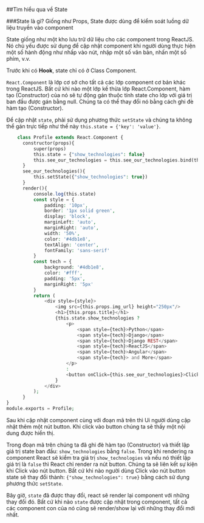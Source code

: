 

##Tìm hiểu qua về State

###State là gì?
Giống như Props, State được dùng để kiểm soát luồng dữ liệu truyền vào component

State giống như một kho lưu trữ dữ liệu cho các component trong ReactJS. Nó chủ yếu được sử dụng để cập nhật component khi người dùng thực hiện một số hành động như nhấp vào nút, nhập một số văn bản, nhấn một số phím, v.v.

Trước khi có **Hook**, state chỉ có ở Class Component.

`React.Component` là lớp cơ sở cho tất cả các lớp component cơ bản khác trong ReactJS. Bất cứ khi nào một lớp kế thừa lớp React.Component, hàm tạo (Constructor) của nó sẽ tự động gán thuộc tính state cho lớp với giá trị ban đầu được gán bằng null. Chúng ta có thể thay đổi nó bằng cách ghi đè hàm tạo (Constructor).

Để cập nhật `state`, phải sử dụng phương thức `setState` và chúng ta không thể gán trực tiếp như thế này `this.state = {'key': 'value'}`.

```php
    class Profile extends React.Component {
      constructor(props){
          super(props)
          this.state = {"show_technologies": false}
          this.see_our_technologies = this.see_our_technologies.bind(this);
      }
      see_our_technologies(){
          this.setState({"show_technologies": true})
      }
      render(){
          console.log(this.state)
          const style = {
              padding: '10px',
              border: '1px solid green',
              display: 'block',
              marginLeft: 'auto',
              marginRight: 'auto',
              width: '50%',
              color: '#4db1e8',
              textAlign: 'center',
              fontFamily: 'sans-serif'
          }
          const tech = {
              background: '#4db1e8',
              color: '#fff',
              padding: '5px',
              marginRight: '5px'
          }
          return (
              <div style={style}>
                  <img src={this.props.img_url} height="250px"/>
                  <h1>{this.props.title}</h1>
                  {this.state.show_technologies ?
                      <p>
                          <span style={tech}>Python</span>
                          <span style={tech}>Django</span>
                          <span style={tech}>Django REST</span>
                          <span style={tech}>ReactJS</span>
                          <span style={tech}>Angular</span>
                          <span style={tech}> and More</span>
                      </p>
                      :
                      <button onClick={this.see_our_technologies}>Click to see Our Technologies</button>
                  }
              </div>
          );
      }
}
module.exports = Profile;

```
Sau khi cập nhật component cùng với đoạn mã trên thì Ui người dùng cập nhật thêm một nút button. Khi click vào button chúng ta sẽ thấy một nội dung được hiển thị.

Trong đoạn mã trên chúng ta đã ghi đè hàm tạo (Constructor) và thiết lập giá trị state ban đầu: `show_technologies` bằng `false`. Trong khi rendering ra component React sẽ kiểm tra giá trị `show_technologies` và nếu nó thiết lập giá trị là `false` thì React chỉ render ra nút button. Chúng ta sẽ liên kết sự kiện khi Click vào nút button. Bất cứ khi nào người dùng Click vào nút button state sẽ thay đổi thành: `{"show_technologies": true}` bằng cách sử dụng phương thức `setState`.

Bây giờ, `state` đã được thay đổi, react sẽ render lại component với những thay đổi đó. Bất cứ khi nào `state` được cập nhật trong component, tất cả các component con của nó cũng sẽ render/show lại với những thay đổi mới nhất.